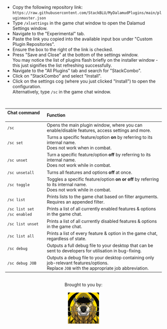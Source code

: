 <section id="installation">
  
* Copy the following repository link: <br>
`https://raw.githubusercontent.com/StackBLU/MyDalamudPlugins/main/pluginmaster.json` <br>
* Type `/xlsettings` in the game chat window to open the Dalamud Settings window.
* Navigate to the "Experimental" tab.
* Paste the link you copied into the available input box under "Custom Plugin Repositories".
* Ensure the box to the right of the link is checked.
* Press "Save and Close" at the bottom of the settings window.
  <br>You may notice the list of plugins flash briefly on the installer window - this just signifies the list refreshing successfully.
* Navigate to the "All Plugins" tab and search for "StackCombo".
* Click on "StackCombo" and select "Install".
* Click on the settings cog (where you just clicked "Install") to open the configuration.
  <br>Alternatively, type `/sc` in the game chat window.
  
</section>
<br>
<section id="commands">
  
| **Chat command &nbsp; &nbsp; &nbsp; &nbsp; &nbsp; &nbsp; &nbsp; &nbsp;** | **Function** |
| :----------------- |:------------------ |
| `/sc`| Opens the main plugin window, where you can enable/disable features, access settings and more.|
| `/sc set`| Turns a specific feature/option **on** by referring to its internal name.<br>Does not work when in combat.|
| `/sc unset`| Turn a specific feature/option **off** by referring to its internal name.<br>Does not work while in combat.|
| `/sc unsetall`| Turns all features and options **off** at once.|
| `/sc toggle`| Toggles a specific feature/option **on or off** by referring to its internal name.<br>Does not work while in combat.|
| `/sc list`| Prints lists to the game chat based on filter arguments. <br>Requires an appended filter.|
| `/sc list set`<br>`/sc enabled`| Prints a list of all currently enabled features & options in the game chat.|
| `/sc list unset`| Prints a list of all currently disabled features & options in the game chat.|
| `/sc list all`| Prints a list of every feature & option in the game chat, regardless of state.|
| `/sc debug`| Outputs a full debug file to your desktop that can be sent to developers for utilisation in bug-fixing.|
| `/sc debug JOB`| Outputs a debug file to your desktop containing only job-relevant features/options. <br>Replace `JOB` with the appropriate job abbreviation.|

</section>

<p align="center">
  <br> Brought to you by:
  <br><br>
  <img align="center" src="/images/stack.gif" width="100" border-radius="50%" />
</p>